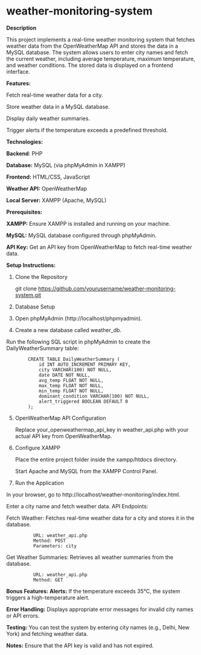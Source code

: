 # weather-monitoring-system

**Description**

This project implements a real-time weather monitoring system that fetches weather data from the OpenWeatherMap API and stores the data in a MySQL database. The system allows users to enter city names and fetch the current weather, including average temperature, maximum temperature, and weather conditions. The stored data is displayed on a frontend interface.

**Features:**

  Fetch real-time weather data for a city.
  
  Store weather data in a MySQL database.
  
  Display daily weather summaries.
  
  Trigger alerts if the temperature exceeds a predefined threshold.
  
**Technologies:**

  **Backend**: PHP
  
  **Database:** MySQL (via phpMyAdmin in XAMPP)
  
  **Frontend:** HTML/CSS, JavaScript
  
  **Weather API:** OpenWeatherMap
  
  **Local Server:** XAMPP (Apache, MySQL)
  
**Prerequisites:**

  **XAMPP:** Ensure XAMPP is installed and running on your machine.
  
  **MySQL:** MySQL database configured through phpMyAdmin.
  
  **API Key:** Get an API key from OpenWeatherMap to fetch real-time weather data.
  
**Setup Instructions:**
1. Clone the Repository

     git clone https://github.com/yourusername/weather-monitoring-system.git
     
2. Database Setup
   
3. Open phpMyAdmin (http://localhost/phpmyadmin).
   
4. Create a new database called weather_db.
    
Run the following SQL script in phpMyAdmin to create the DailyWeatherSummary table:

            CREATE TABLE DailyWeatherSummary (
                id INT AUTO_INCREMENT PRIMARY KEY,
                city VARCHAR(100) NOT NULL,
                date DATE NOT NULL,
                avg_temp FLOAT NOT NULL,
                max_temp FLOAT NOT NULL,
                min_temp FLOAT NOT NULL,
                dominant_condition VARCHAR(100) NOT NULL,
                alert_triggered BOOLEAN DEFAULT 0
            );
     
5. OpenWeatherMap API Configuration
     
    Replace your_openweathermap_api_key in weather_api.php with your actual API key from 
    OpenWeatherMap.
    
6. Configure XAMPP

    Place the entire project folder inside the xampp/htdocs directory.

    Start Apache and MySQL from the XAMPP Control Panel.

7. Run the Application
     
  In your browser, go to http://localhost/weather-monitoring/index.html.

  Enter a city name and fetch weather data.
  API Endpoints:

  Fetch Weather: Fetches real-time weather data for a city and stores it in the database.

              URL: weather_api.php
              Method: POST
              Parameters: city
              
Get Weather Summaries: Retrieves all weather summaries from the database.

              URL: weather_api.php
              Method: GET
              
**Bonus Features:**
**Alerts:** If the temperature exceeds 35°C, the system triggers a high-temperature alert.

**Error Handling:** Displays appropriate error messages for invalid city names or API errors.

**Testing:** You can test the system by entering city names (e.g., Delhi, New York) and fetching weather data.

**Notes:**
Ensure that the API key is valid and has not expired.

